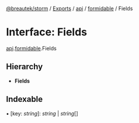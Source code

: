 [@breautek/storm](../README.md) / [Exports](../modules.md) / [api](../modules/api.md) / [formidable](../modules/api.formidable.md) / Fields

# Interface: Fields

[api](../modules/api.md).[formidable](../modules/api.formidable.md).Fields

## Hierarchy

* **Fields**

## Indexable

▪ [key: *string*]: *string* \| *string*[]
